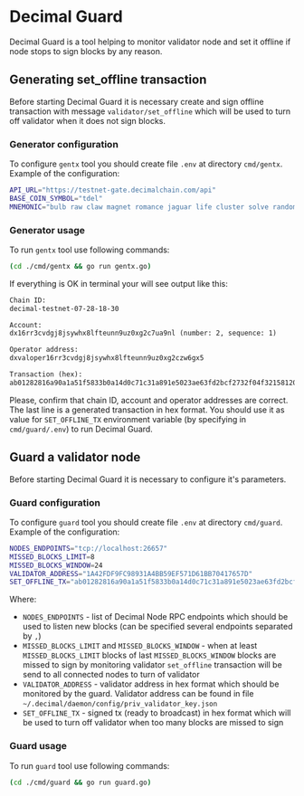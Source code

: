 # Decimal Guard

Decimal Guard is a tool helping to monitor validator node and set it offline if node stops to sign blocks by any reason.

## Generating set_offline transaction

Before starting Decimal Guard it is necessary create and sign offline transaction with message `validator/set_offline` which will be used to turn off validator when it does not sign blocks.

### Generator configuration

To configure `gentx` tool you should create file `.env` at directory `cmd/gentx`. Example of the configuration:

```bash
API_URL="https://testnet-gate.decimalchain.com/api"
BASE_COIN_SYMBOL="tdel"
MNEMONIC="bulb raw claw magnet romance jaguar life cluster solve random laptop salmon pottery subject country aware actual hope wedding hawk amused cage secret network"
```

### Generator usage

To run `gentx` tool use following commands:

```bash
(cd ./cmd/gentx && go run gentx.go)
```

If everything is OK in terminal your will see output like this:

```txt
Chain ID:
decimal-testnet-07-28-18-30

Account:
dx16rr3cvdgj8jsywhx8lfteunn9uz0xg2c7ua9nl (number: 2, sequence: 1)

Operator address:
dxvaloper16rr3cvdgj8jsywhx8lfteunn9uz0xg2czw6gx5

Transaction (hex):
ab01282816a90a1a51f5833b0a14d0c71c31a891e5023ae63fd2bcf2732f04f32158120310be031a6a0a26eb5ae987210279f7e074d08a23e2fc7b7fd9e49a0d6570a28bf6c9cb988e92f678c32935097412407979e0cc483f241e48ed3c371d9d668a5b978fb474afc5fea5803c89bd2a2dac3db15eb84fef1fce25e783e279a33bac7b96bbe6786c9608d52c69baecacf9d02218446563696d616c2047756172642074726967676572726564
```

Please, confirm that chain ID, account and operator addresses are correct. The last line is a generated transaction in hex format. You should use it as value for `SET_OFFLINE_TX` environment variable (by specifying in `cmd/guard/.env`) to run Decimal Guard.

## Guard a validator node

Before starting Decimal Guard it is necessary to configure it's parameters.

### Guard configuration

To configure `guard` tool you should create file `.env` at directory `cmd/guard`. Example of the configuration:

```bash
NODES_ENDPOINTS="tcp://localhost:26657"
MISSED_BLOCKS_LIMIT=8
MISSED_BLOCKS_WINDOW=24
VALIDATOR_ADDRESS="1A42FDF9FC98931A4BB59EF571D61BB70417657D"
SET_OFFLINE_TX="ab01282816a90a1a51f5833b0a14d0c71c31a891e5023ae63fd2bcf2732f04f32158120310be031a6a0a26eb5ae987210279f7e074d08a23e2fc7b7fd9e49a0d6570a28bf6c9cb988e92f678c32935097412407979e0cc483f241e48ed3c371d9d668a5b978fb474afc5fea5803c89bd2a2dac3db15eb84fef1fce25e783e279a33bac7b96bbe6786c9608d52c69baecacf9d02218446563696d616c2047756172642074726967676572726564"
```

Where:

- `NODES_ENDPOINTS` - list of Decimal Node RPC endpoints which should be used to listen new blocks (can be specified several endpoints separated by `,`)
- `MISSED_BLOCKS_LIMIT` and `MISSED_BLOCKS_WINDOW` - when at least `MISSED_BLOCKS_LIMIT` blocks of last `MISSED_BLOCKS_WINDOW` blocks are missed to sign by monitoring validator `set_offline` transaction will be send to all connected nodes to turn of validator
- `VALIDATOR_ADDRESS` - validator address in hex format which should be monitored by the guard. Validator address can be found in file `~/.decimal/daemon/config/priv_validator_key.json`
- `SET_OFFLINE_TX` - signed tx (ready to broadcast) in hex format which will be used to turn off validator when too many blocks are missed to sign

### Guard usage

To run `guard` tool use following commands:

```bash
(cd ./cmd/guard && go run guard.go)
```
